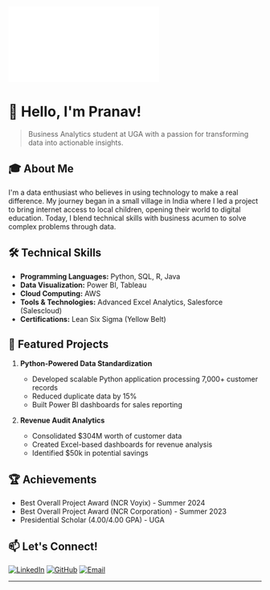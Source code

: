 ![Pranav Jonnavithula Banner](./banner.pdf)

# 👋 Hello, I'm Pranav!

> Business Analytics student at UGA with a passion for transforming data into actionable insights.

## 🎓 About Me
I'm a data enthusiast who believes in using technology to make a real difference. My journey began in a small village in India where I led a project to bring internet access to local children, opening their world to digital education. Today, I blend technical skills with business acumen to solve complex problems through data.

## 🛠️ Technical Skills
- **Programming Languages:** Python, SQL, R, Java
- **Data Visualization:** Power BI, Tableau
- **Cloud Computing:** AWS
- **Tools & Technologies:** Advanced Excel Analytics, Salesforce (Salescloud)
- **Certifications:** Lean Six Sigma (Yellow Belt)

## 🚀 Featured Projects
1. **Python-Powered Data Standardization**
   - Developed scalable Python application processing 7,000+ customer records
   - Reduced duplicate data by 15%
   - Built Power BI dashboards for sales reporting

2. **Revenue Audit Analytics**
   - Consolidated $304M worth of customer data
   - Created Excel-based dashboards for revenue analysis
   - Identified $50k in potential savings

## 🏆 Achievements
- Best Overall Project Award (NCR Voyix) - Summer 2024
- Best Overall Project Award (NCR Corporation) - Summer 2023
- Presidential Scholar (4.00/4.00 GPA) - UGA

## 📫 Let's Connect!
[![LinkedIn](https://img.shields.io/badge/LinkedIn-0077B5?style=for-the-badge&logo=linkedin&logoColor=white)](https://www.linkedin.com/in/pranav22j)
[![GitHub](https://img.shields.io/badge/GitHub-100000?style=for-the-badge&logo=github&logoColor=white)](https://github.com/Pranav22J)
[![Email](https://img.shields.io/badge/Email-D14836?style=for-the-badge&logo=gmail&logoColor=white)](mailto:pj30447@uga.edu)

---
